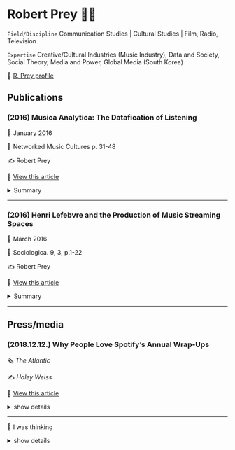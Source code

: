 Robert Prey :man_teacher:
=========================

`Field/Discipline` Communication Studies | Cultural Studies | Film, Radio, Television

`Expertise` Creative/Cultural Industries (Music Industry), Data and Society, Social Theory, Media and Power, Global Media (South Korea)

:link: [R. Prey profile ](https://www.rug.nl/staff/r.prey/)

Publications
------------

### (2016) Musica Analytica: The Datafication of Listening

:date: January 2016

:page_with_curl: Networked Music Cultures p. 31-48

:writing_hand: Robert Prey

:link: [View this article ](https://www.researchgate.net/publication/308277093_Musica_Analytica_The_Datafication_of_Listening/)

<details>

<summary> Summary </summary>

`Introduction`

-	The ‘Radio Research Project’ was an attempt to understand how Americans listened to the radio so that they could be more effectively targeted by broadcastersand advertisers. Adorno assumed the role of Chief of the Music Division.
-	Little Annie was a simple electronic device that allowed research subjects listening to a radio show to indicate approval or disapproval with the click of a button. A rudimentary version of ‘like’ or ‘thumb’ buttons on contemporary music streaming services, Little Annie revolutionised how early radio, film and television audiences were measured. -he was positively horrified by the ‘culture industry’ that grew out of such cybernetic forms of measurement. Simply put, culture, for Adorno, is immeasurable: ‘I reflected that culture was simply the condition that precluded a mentality that tried to measure it’ (cited in Müller-Doohm,2005, p. 247).
-	What truly distinguishes these services from previous forms of music consumption, however, is the data feedback loop they generate in real time. On contemporary music streaming services all listening time is data-generating time.
-	how such data is collected and used to personalise the listening and advertising experience at two leading streaming platforms: Spotify and Pandora Internet Radio.

---

-	Theodore Adorno는 1938년부터 시작된 라디오 리서치 프로젝트에 참여했는데, 프로젝트의 목표는 광고주와 방송사가 효과적으로 고객을 타켓팅하는 것이었다.
-	프로젝트는 Little Annie라는 참가자가 라디오 쇼에 대해서 승인 버튼을 눌렀는지 아니면 거절을 눌렀는지 알려주는 전자장치를 이용했다. 이것은 오늘날의 좋아요의 초기 버전이라고 볼 수 있고, 사용자 측정을 시도했다는 점에서 혁명적이었다.
-	그러나 adorno는 문화산업을 특정 형태로 측정하는 Little Annie에 부정적이었다. 그는 문화는 측정할 수 없다고 하면서 이러한 측정은 정신적인 부분은 간과한 것이라고 했다. 
-	음악 스트리밍 서비스가 기존의 음악 소비와 구별되는 특징은 이들은 데이터를 실시간으로 생산하고 있다는 점이다. 
-	여기서는 Spotify와 Pandora의 음악 듣기의 datafication이 어떻게 이루어지고 있는지 살펴보려고 한다. 

`Analysis`

-	Co-founder Brian Whitman even argues that ‘music preference can predict more about you than anything else’ (as cited in Vanderbilt2014).
-	By developing a method to identify and represent which category each individual listener fits into, The Echo Nest claims that it can then help music streaming services ‘execute strategies focused specifically on acquiring, engaging, and maximizing the ARPU [average revenue per user] of the likely high-value users’ (ibid.).
-	Once a streaming service identifies and separates ‘high-value’ listeners from ‘low-value’ listeners, the next step is once again to create and identify interest and affinity segments for the high-value listeners. The Echo Nest has developed a set of affinity models to do just this.9The benefit to music streaming services is obvious: brands and advertisers will pay higher ad rates if they can reach—or more accurately,think they can reach—high-value listeners.
-	It is clear that music streaming services have made much of the assumption that our taste in music reveals who we really are. It should therefore not be a surprise to learn that the relationship between music taste and political values is a hot topic for music data analysis.
-	Pandora claims that it can more precisely locate listeners on the political spectrum by looking at how diverse their music tastes are and the type of music they prefer within that range.
-	it has more recently begun supplementing this data with information about users’ music tastes and other attributes to create a more valuable profile for advertisers.

---

-	음악 취향은 다른 요인보다 개인에 대해서 더 많은 것을 예측할 수 있다. (이것이 본 논문에서 음악 스트리밍 서비스의 datafication 문제제기하는 중요한 원인으로 보인다.)
-	또한 개별 이용자는 음악스트리밍에서 ARPU 또는 활동 정도에 따른 가치 평가를 받게 되었다.
-	음악 스트리밍 서비스는 가치평가에서 더 나아가서, high-value 리스너를 위한 친근한 분류를 진행한다. 이는 모두 광고주에게 더 높은 비용을 받기 위함이다.
-	음악 취향을 통해 얼마만큼 우리가 누구인지 잘 가정할 수 있기 때문에 음악 데이터 분석은 정치적인 가치로 인해 주요 논의 대상이 될 수 밖에 없다. 
-	예를 들어 좋아하는 음악 장르나 음악 취향의 다양성을 통해 어떤 정치적 사상을 가졌는지도 예측이 가능하다.
-	판도라는 우리가 매일 듣는 음악에 정치적 광고까지 침투시켰다. 그리고 그것은 위치, 음악 취향 데이터가 합쳐져 광고주에게 더욱 값진 프로필을 생성한다. 

`Conclusion`

-	Nick Prior (2013, p. 189) writes that ‘music itself and our encounters with it are far more complex than can be conveyed through the idea of social origins, let alone statistical data sets and genre categorizations’.
-	Nevertheless, particularly for an ad revenue–dependent streaming service such as Pandora, the point is not so much whether ‘reality’ is being accurately reflected, but whether advertisers (and investors) are sufficiently convinced of the service’s data wizardry.
-	Algorithms have structural implications because they stack onto and amplify already existing differences. Thus, the categorisation of listeners’ ‘musical identity’ not only reflects social divisions (between ‘high-value’ and ‘low-value’ listeners, for example), but reinforces and even produces new divisions.
-	Finally, as with every case of data mining, there is also the issue of ‘function creep’—the slow but steady widening of a system or technology beyond its originally intended purpose.
-	As a result, the datafication of listening has potential implications that extend far beyond music or ad personalisation. These are not issues that Adorno could likely have imagined in the early 1940s, when he resigned from his position at the ‘Radio Research Project’. Little Annie, it appears, grew up to bequeath a large extended family of methods; methods that measure what Adorno always insisted was immeasurable.

---

-	우리와 음악과의 만남은 통계적 데이터, 장르체계 분류나, 사회적 기원을 통해 전달하는 것보다 훨씬 복잡하다.  
-	즉, 광고 수익에 의존하는 음악 스트리밍 서비스는 현실을 얼마나 정확히 반영하고 있는지에 집중하지 않고, 오히려 데이터 묘기를 통해 광고주를 충분히 납득시키는데 치중하고 있다. 
-	또한, 데이터를 통해 개인화하는 알고리즘은 기존의 차이를 깊게 쌓고, 더욱 증폭시키게 된다. 게다가 리스너를 분류하는 것은 사회의 지위적 구분을 반영하고 있으며, 새로운 구분을 생성하고 강화하고 있다. 
-	데이터 마이닝에서는 function creep의 이슈가 따라오는데, 데이터가 본래의 의도된 목적으로 사용되야한다는 것이다. 그럼에도 스포파이와 판도라는 리스너의 데이터를 데이터베이스에 저장하고 다른 용도로 사용하는 것이 발견되고 있다. 
-	Adorno가 지적하는 부분은 측정하는 방식에 있다. 그는 문화는 항상 측정불가능하다고 하였다. 개인화를 시도하는 것과 관계없이 Little Annie 처럼 음악을 단순하게 측정하는 방식에 문제가 있다는 것이다. 

</details>

---

### (2016) Henri Lefebvre and the Production of Music Streaming Spaces

:date: March 2016

:page_with_curl: Sociologica. 9, 3, p.1-22

:writing_hand: Robert Prey

:link: [View this article ](https://www.researchgate.net/publication/299533970_Henri_Lefebvre_and_the_Production_of_Music_Streaming_Spaces)

<details>

<summary> Summary </summary>

`Introduction`

-	This paper will demonstrate how Lefebvre can help generate a more critical understanding of contemporary music streaming services
-	Music streaming services can be characterized in Lefebvrian terms as “abstract spaces.” Abstract space is the space of capitalism
-	Lefebvre argued that capitalism is not just about the production of things in space but, perhaps even more importantly, capitalism is about the production of space.
-	Lefebvre insisted on examining the political economy of space and what he called the “explosion of spaces” precipitated by capitalism.

---

-	이 논문은 음악 스트리밍 서비스를 르페브르의 이론에 따라 비판적으로 접근하였다. 
-	르페르브에 따르면 음악 스트리밍 서비스는 abstract spaces로 규정될 수 있는데, abstract spaces는 곧 자본주의이다.
-	또한 자본주의는 공간 안에 무엇을 생산하는 것뿐만 아니라, 공간 자체를 생산해내고 있다고 한다.
-	문제는 자본주의로 인해 생겨난 정지척 경제 공간, 즉 explosion of spaces에 대한 검열이 필요해진 것이다. 

`Theory`

-	This model – Lefebvre’s “trialectics of space” – is consideredby some to be his greatest contribution to philosophical debates about space
-	Lefebvre [1991, 38-39] referred to these three processes, or “dimensions” of social space as “spatial practice” [space as perceived through our senses], “representations of space” [space as conceived] and “representational spaces” [space as lived].In other words, space is produced at the nexus where form, concept and practice intersect.

-	Space as Perceived

	-	This phenomenological dimension of spatial production refers to aspects of space that can be grasped by the senses.
	-	This sensuously perceptible aspect of space directly relates to the materiality of the“elements” that constitute “space” [ibidem, 39].
	-	We need to ask ourselves how we perceive the interface and how this contributes to the production of abstract space.
	-	abstract space is instrumental space “manipulated by all kinds of authorities” [Lefebvre 1991, 51]. This sets abstract space against “social space”

-	Space as Conceived

	-	When Lefebvre refers to “conceived space,” he is referring to the dominant“representations of space” that “secrete” society’s spaces. Lefebvre identifies conceived space with certain groups in society.
	-	Digital space is likewise conceived of by select groups of increasingly more powerful specialists: coders, graphic designers, programmers, and engineers.
	-	It is with the dimension of conceived space that we begin the grasp the importance of “big data”and “datafication” for the production of abstract space on music streaming services.
	-	“Datafication” – turning social action into quantified data – is rooted in an ideology that José van Dijck refers to as “dataism”:a widespread belief in the objective quantification and potential tracking of all kinds of human behavior and sociality through online media technologies [2014, 198].
	-	Both datafication as a capacity and dataism as a “belief” distinguish musics treaming services from previous ways of consuming music.
	-	According to Lefebvre social space is transformed into abstract space through measure.  

-	Space as Lived

	-	Lefebvre was particularly critical of the domination that conceived space has over space as lived. Indeed, he argued that this domination has been essential not only for the production of “abstract space,” but also for the very survival of capitalism. - Space, as Lefebvre argued, is always produced “trialectically,” not only through lived, but also through perceived and conceived processes. We can see the importance of a trialectical approach in this example of resistance to Spotify/Facebookintegration.
	-	” By juxtaposing measured, quantified, abstract space, not with “private space,” but with “social space,” Lefebvre attempts to reassert the primacy of social relations and notions of the collective subject.

---

-	르페브르의 trialectics of space 모델은 공간에 대한 논의를 진행하기에 중요한 함의가 있다. 
-	모델은 3가지 과정으로 정의되는데 각 각 space as perceived through our senses, space as conceived(representation), space as lived(representational)이다. 
-	space as perceived 는 말그대로 감각에 의해 인식되는 공간의 측면을 말한다.
-	이러한 인식적 측면은 당연하게 공간을 구성하는 요소들과 관련이 있다.  
-	여기서 생각해볼 것은 우리가 인터페이스를 어떻게 인식하는지, 그리고 이것이 abstract space을 생산하는데 어떻게 공헌하는지이다.
-	abstract space 는 모든 권력들에 의해 조작된 중요한 공간이다. 이는 social space와는 반대되는 개념이다.
-	르페브르는 conceived space가 사회의 특정 그룹들에 의해 규정되어진다고 한다.
-	디지털 공간에서는 프로그래머, 디자이너, 엔지니어 등이 conceived space를 만들어내는데 강력한 영향력을 가지고 있다. 
-	datafication이나 big data는 음악 스트리밍 서비스에서 abstract space 생산에 밀접한 관련이 있다.
-	dadafication은 social 활동을 정량적으로 변환시키는 것인데, 이는 온라인 미디어 기술을 통해 인간의 행동 및 사회성을 트렉킹하고 정량화하는 것이 가능하다는 믿음, 즉 dataism으로부터 기원한다. 
-	음악 스트리밍 서비스가 기존까지의 음악소비와 다른점은 datafication 개념의 유무이다.  
-	르페브르는 measure에 의해 social space가 abstract space로 변환된다고 한다.
-	르페브르는 필요보다 거대한 conceived space의 지배에 비판적이었는데, 그러나 이러한 지배는 abstract space 생산뿐만 아니라 자본주의의 생존에 필수적이다. 
-	르페브르에 따르면 공간은 항상 trialectically하게 생성되기 때문에 lived 뿐만 아니라 perceived, ocnceived 과정이 함께 따라온다.
-	르페르브는 측정, 수량화, abstract space, private space, social space가 나란히 존재하는 상황에서 소셜 관계와 개념을 가장 중요시여긴다. 

`Conclusion`

-	The perceived space of streaming services,in practice, thus shifts from a visual to an aural bias.What interests us here is how algorithmically-enabled music selection con-tributes to the production of abstract space – the space of capitalism
-	The conceived space of music streaming services, in other words, is a hierarchically organized and segmented abstract space of consumer categories. For Lefebvre,abstract space is alienated space.19 In the Nineteenth century, Marx described the alienation experienced by factory workers confronted by the alien products of their abstract labor.
-	Significant contradictions emerge when abstractions dictated by data analytics are projected upon these terrains of everyday music-based practices, but along with contradictions comes the potential for transformation.
-	Spotify adapted their service to the lived space of everyday music consumption.
-	We perceive the mate-rial form of such spaces through their interfaces as we scan, swipe, and surf our way around these streaming sites. The music we play envelopes us, surrounds us,and “affects” us. The design of the sites we frequent are conceived of by data analysts, programmers and engineers, who bring to their work their own representations of space. However, such conceived spaces are never uncontested in their dominance. They are always challenged by “lived space.” Punctuated by difference, dig-ital spaces morph and refashion themselves to fit the particular needs, desires, and imaginations of embodied human beings who, in turn, create new conceptions of space.
-	The qualitative, in other words, is never completely absorbed by the quantitative. At the same time, the critique of abstract space as alienated space focus-es attention on the importance of building “social spaces” – for music and for all endeavors – spaces that foster the full realization of what it means to be human

---

-	스트리밍 서비스에서 인터페이스와 같은 시각적 요소가 청각적 편향을 일으킨다. 알고리즘을 통한 음악 선택이 abstract space를 생산하는데 공헌을 하게 되는 것이다. 
-	음악 스트리밍 서비스의 conceived space는 위계적으로 조직되고 다양한 소비자 범주들로 구분된 abstract space이다. 이것은 마치 19세기에 마르크스가 설명한 공장노동자들의 소외 경험과 유사하다. 이들은 자신들이 어떤 이상한 상품을 만드는지 알지 못하였다. 
-	데이터 분석에 의한 추상이 생성될 때 중대한 모순이 있는데, 이것은 잠재적 변형을 지니고 있다. 예를 들어 페이스북 로그인과 같이 사용자에게 편리한 기능이 사실은 사용자의 세부적 정보를 확보하기 위함이라는 것이다.
-	정리하자면, 스포티파이는 그들의 서비스를 lived space로 만들었다.
-	즉, 음악스트리밍은 perceived와 conceived에 그치지 않고 lived space를 달성이라는 목표를 가지고 있다. 이를 위해 사용자간의 차이를 구분하고 그들을 특정 니즈와 갈망, 새로운 개념의 공간을 만드는 체화된 인간의 모습으로 맞춘다.
-	질적부분은 결코 양적 측정에 의해 완전히 흡수될 수 없다. 소외된 공간이라 여겨지는 abstract spaces에 대한 비평은 social space를 건설하는 것의 중요성에 집중해야 한다는 것이다. 이는 인간에게 의미있는 것의 실현을 촉진하려고 시도하는 모든 공간과 음악을 위해 중요하다.  

</details>

---

Press/media
-----------

### (2018.12.12.) Why People Love Spotify’s Annual Wrap-Ups

:newspaper_roll: *The Atlantic*

:writing_hand: *Haley Weiss*

:link: [View this article ](https://www.theatlantic.com/technology/archive/2018/12/spotify-wrapped-and-data-collection/577930/)

<details>

<summary> show details </summary>

`Spotify’s Annual Wrap-Ups`

-	I and more than 83 million other Spotify users were treated to this year’s release of the music-streaming service’s annual Wrapped tool, which provides users with an animated slideshow breakdown of their individual listening history for the year.
-	People love Spotify Wrapped. We love the stories that the thousands of hours of music we listened to this year tell about us.
-	to assemble your end-of-year hits playlist, the platform requires detailed information about everything you do and everything you hear when you use a platform many of us spend more time inside than any other.
-	In 2016, the average Spotify user listened to roughly 2.5 hours of audio a day. That’s a colossal amount of data.
-	Its personalized machine-curated playlists are a much-loved feature. And as personal as it is, music is less private than a chat history or cache of photos.

`Some critical views about Spotify`

-	Robert Prey says,

> “The average music listener often uses music as a sort of aural wallpaper. It’s in the background and it’s not that important. It’s fun, and so people don’t take it as seriously.”

-	In a November 2017 paper, the Swedish media scholar Patrick Vonderau coined the term Spotify effect to describe the way the platform has downplayed its market impact while emphasizing its clever design and fun, user-facing features.
-	Spotify’s achievement, the paper concluded, was “the company’s ability to fold markets into each other: to make disappear an aggressive financial growth strategy and business set-up based on ad-tech engineering by creating an aura of Nordic cool and public benefit around its use of music.”

`Data issues`

-	Prey says,

> “We find that there’s incredible detail in the data. There’s all this information: everything from what brand of headphones you’re listening to the music on, to if the volume was changed within songs, whether or not you resize the app’s windows.”

-	In May, a Bank of England project found that it was possible to capture subtleties in peoples’ moods and preferences based on their Spotify listening patterns and other data.
-	For this reason, Prey is concerned that Spotify may become a prime example of what he calls **“function creep.”**
-	**Spotify’s data collection may remain stored away in the cloud**, Prey wrote in a 2016 study,

> “it may one day migrate out, as previously undetermined uses for correlating music taste with some other aspect of our lives are discovered.”
>
> “For example, data collected for the purpose of recommending music may be found to deliver a reliable predictor of financial solvency, IQ, or relationship status. What if a taste for early ’90s Nu Metal indicates a higher propensity to default on a debt repayment?”

-	In other words, Spotify itself may have no real reason for tracking when you adjust the size of your app’s window, and you might not care that it does so.
-	but should an opportunity to monetize that information arise, the company already has it.
-	Prey quips,

> “As people say, data is the new oil.” (Spotify declined to comment on the record for this story.)

</details>

---

:thinking: I was thinking

<details>

<summary> show details </summary>

`Spotify's Annual Wrap-Ups`

-	Spotify의 Annual Wrap-Ups 기능은 데이터 기반으로 개인화된 플레이리스트를 제공하기 때문에 사용자에게 만족감을 줄 수 있다.
-	그러나, Prey가 지적한 것처럼, 스트리밍을 서비스를 통해 말그대로 우리는 음악을 그저 귀로 흘려보내고 있는 것은 아닐까?
-	나의 2018년 플레이리스트 100개의 음악을 살펴보니 곡 제목이 굉장히 생소하게 다가온다. 음악을 듣고 나서야 자주 들었던 곡이구나 고개가 끄덕여진다.
-	한 가지 흥미로운 부분은 어떤 뮤지션의 곡은 다수 리스트에 올라와 있었다는 것인데, 그것의 의미가 해당 뮤지션의 음악이 어느 정도는 내 취향이라는 말해주기 때문이다(다만, 스트리밍을 사용하는 방식에 따라 오류가 있을 수는 있다).
-	나의 경우에는 나얼의 곡이 6곡이나 포함되어 있었는데, 내가 가장 좋아하는 뮤지션이었기 때문에, 신기하게 다가왔다. 나도 모르게 자주 들었던 것인가...
-	그래서 하고 싶은 말은 평소에는 스트리밍을 통해 음악을 흘려보내고 있기 때문에, 정기적으로(1년은 너무 길다) 사용자가 어떤 뮤지션의 음악을 자주 듣고 있는지 알려주는 방법도 괜찮을 것 같다.
-	현재는 음악들이 넘쳐 빠르게 흘러가고 있기 때문에, 그 중 아무것도 잡지 못하고 기억에서 사라져만 간다. 가끔은 내가 듣는 음악마다 왜 이렇게 다 비슷비슷한가 싶기도 하다(이것은 또 다른 문제라 나중에 언급해야겠다).
-	음악이 흘러가다가 잠시 정착할 필요도 있지 않을까? 그러는 과정에서 새로운 뮤지션을 발견할 수 있지 않을까? 내 취향에 맞는 새로운 뮤지션을 만났을 때의 기쁨을 Spotify에서도 느낄 수 있을까?

`데이터 이슈`

-	데이터에 관련한 이슈는 모든 IT 기업들이 피해갈 수 없는 문제이다. Prey의 연구에 따르면 Spotify도 데이터를 클라우드에 저장하고 있을 것이라고 하는데, 이런 데이터들이 오직 사용자의 음악 추천을 위해서만 쓰일 것인가?
-	기업들이 데이터의 사용을 투명하게 공개하지 않는 이상 그 부분을 알 수 있는 방법이 없다. function creep를 어떻게 감시할 수 있을까? 문제 제기를 통해 법적인 효력이 닿을 수 있도록 해야하는 것일까?
-	이 질문에 대한 부분은 추후에 다양한 사례를 통해 살펴봐야할 것 같다.

</details>
